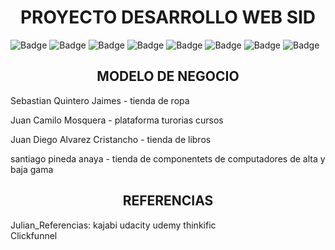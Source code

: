 <h1 align="center">PROYECTO DESARROLLO WEB SID</h1>

![Badge](https://img.shields.io/badge/JavaScript-323330?style=for-the-badge&logo=javascript&logoColor=F7DF1E)
![Badge](https://img.shields.io/badge/Node.js-43853D?style=for-the-badge&logo=node.js&logoColor=white)
![Badge](https://img.shields.io/badge/CSS-239120?&style=for-the-badge&logo=css3&logoColor=whit)
![Badge](https://img.shields.io/badge/HTML5-E34F26?style=for-the-badge&logo=html5&logoColor=white)
![Badge](https://img.shields.io/badge/Express.js-404D59?style=for-the-badge)
![Badge](https://img.shields.io/badge/MySQL-005C84?style=for-the-badge&logo=mysql&logoColor=white)
![Badge](https://img.shields.io/badge/Sequelize-52B0E7?style=for-the-badge&logo=Sequelize&logoColor=white)
![Badge](https://img.shields.io/badge/Visual_Studio_Code-0078D4?style=for-the-badge&logo=visual%20studio%20code&logoColor=white)

<h2 align="center">MODELO DE NEGOCIO</h2>
Sebastian Quintero Jaimes - tienda de ropa

Juan Camilo Mosquera - plataforma turorias cursos

Juan Diego Alvarez Cristancho - tienda de libros 

santiago pineda anaya - tienda de componentets de computadores de alta y baja gama 

<h2 align="center">REFERENCIAS</h2>

Julian_Referencias:
kajabi
udacity
udemy
thinkific  
Clickfunnel

